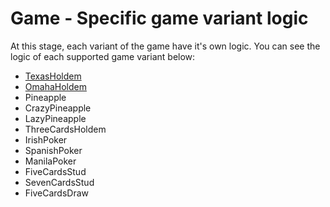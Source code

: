 # Game - Specific game variant logic

At this stage, each variant of the game have it's own logic. You can see the logic of each supported game variant below:
 * [TexasHoldem](https://github.com/Ericmas001/BluffinMuffin.Protocol/blob/develop/Documentation/Game.Variant.Holdem.TexasHoldem.md)
 * [OmahaHoldem](https://github.com/Ericmas001/BluffinMuffin.Protocol/blob/develop/Documentation/Game.Variant.Holdem.OmahaHoldem.md)
 * Pineapple
 * CrazyPineapple
 * LazyPineapple
 * ThreeCardsHoldem
 * IrishPoker
 * SpanishPoker
 * ManilaPoker
 * FiveCardsStud
 * SevenCardsStud
 * FiveCardsDraw